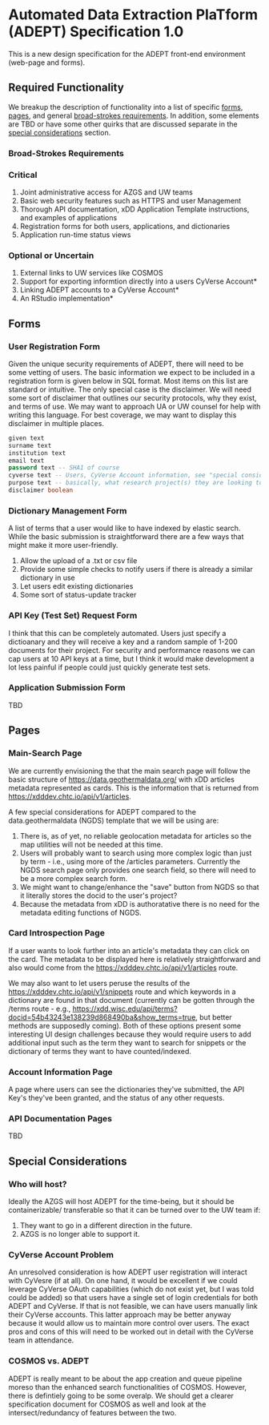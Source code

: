 # Automated Data Extraction PlaTform (ADEPT) Specification 1.0
This is a new design specification for the ADEPT front-end environment (web-page and forms).

## Required Functionality
We breakup the description of functionality into a list of specific [forms](#forms), [pages](#pages), and general [broad-strokes requirements](#broad-strokes-requirements). In addition, some elements are TBD or have some other quirks that are discussed separate in the [special considerations](#special-considerations) section.

### Broad-Strokes Requirements

### Critical 
1. Joint administrative access for AZGS and UW teams
2. Basic web security features such as HTTPS and user Management
3. Thorough API documentation, xDD Application Template instructions, and examples of applications
4. Registration forms for both users, applications, and dictionaries
5. Application run-time status views

### Optional or Uncertain
1. External links to UW services like COSMOS
3. Support for exporting informtion directly into a users CyVerse Account*
4. Linking ADEPT accounts to a CyVerse Account*
5. An RStudio implementation*

## Forms

### User Registration Form
Given the unique security requirements of ADEPT, there will need to be some vetting of users. The basic information we expect to be included in a registration form is given below in SQL format. Most items on this list are standard or intuitive. The only special case is the disclaimer. We will need some sort of disclaimer that outlines our security protocols, why they exist, and terms of use. We may want to approach UA or UW counsel for help with writing this language. For best coverage, we may want to display this disclaimer in multiple places.

````SQL
given text
surname text
institution text
email text
password text -- SHA1 of course
cyverse text -- Users, CyVerse Account information, see "special considerations section" for more information.
purpose text -- basically, what research project(s) they are looking to accomplish
disclaimer boolean
````
### Dictionary Management Form
A list of terms that a user would like to have indexed by elastic search. While the basic submission is straightforward there are a few ways that might make it more user-friendly.

1. Allow the upload of a .txt or csv file
2. Provide some simple checks to notify users if there is already a similar dictionary in use
3. Let users edit existing dictionaries
4. Some sort of status-update tracker

### API Key (Test Set) Request Form
I think that this can be completely automated. Users just specify a dictioanary and they will receive a key and a random sample of 1-200 documents for their project. For security and performance reasons we can cap users at 10 API keys at a time, but I think it would make development a lot less painful if people could just quickly generate test sets.

### Application Submission Form
TBD

## Pages

### Main-Search Page
We are currently envisioning the that the main search page will follow the basic structure of https://data.geothermaldata.org/ with xDD articles metadata represented as cards. This is the information that is returned from https://xdddev.chtc.io/api/v1/articles. 

A few special considerations for ADEPT compared to the data.geothermaldata (NGDS) template that we will be using are:
1. There is, as of yet, no reliable geolocation metadata for articles so the map utilities will not be needed at this time.
2. Users will probably want to search using more complex logic than just by term - i.e., using more of the /articles parameters. Currently the NGDS search page only provides one search field, so there will need to be a more complex search form.
3. We might want to change/enhance the "save" button from NGDS so that it literally stores the docid to the user's project?
4. Because the metadata from xDD is authoratative there is no need for the metadata editing functions of NGDS.

### Card Introspection Page
If a user wants to look further into an article's metadata they can click on the card. The metadata to be displayed here is relatively straightforward and also would come from the https://xdddev.chtc.io/api/v1/articles route.

We may also want to let users peruse the results of the https://xdddev.chtc.io/api/v1/snippets route and which keywords in a dictionary are found in that document (currently can be gotten through the /terms route - e.g., https://xdd.wisc.edu/api/terms?docid=54b43243e138239d868490ba&show_terms=true, but better methods are supposedly coming). Both of these options present some interesting UI design challenges because they would require users to add additional input such as the term they want to search for snippets or the dictionary of terms they want to have counted/indexed.

### Account Information Page
A page where users can see the dictionaries they've submitted, the API Key's they've been granted, and the status of any other requests.

### API Documentation Pages
TBD

## Special Considerations

### Who will host?
Ideally the AZGS will host ADEPT for the time-being, but it should be containerizable/ transferable so that it can be turned over to the UW team if:
1. They want to go in a different direction in the future.
2. AZGS is no longer able to support it.

### CyVerse Account Problem
An unresolved consideration is how ADEPT user registration will interact with CyVesre (if at all). On one hand, it would be excellent if we could leverage CyVerse OAuth capabilities (which do not exist yet, but I was told could be added) so that users have a single set of login credentials for both ADEPT and CyVerse. If that is not feasible, we can have users manually link their CyVerse accounts. This latter approach may be better anyway because it would allow us to maintain more control over users. The exact pros and cons of this will need to be worked out in detail with the CyVerse team in attendance.

### COSMOS vs. ADEPT
ADEPT is really meant to be about the app creation and queue pipeline moreso than the enhanced search functionalities of COSMOS. However, there is defintiely going to be some overalp. We should get a clearer specification document for COSMOS as well and look at the intersect/redundancy of features between the two.
